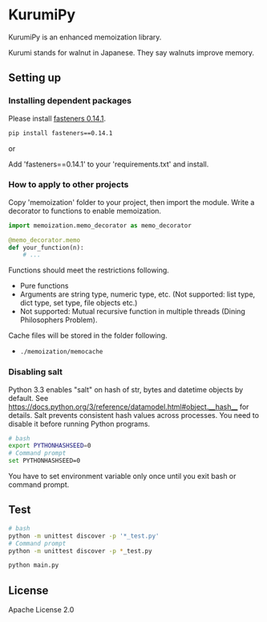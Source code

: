 # KurumiPy

KurumiPy is an enhanced memoization library.

Kurumi stands for walnut in Japanese. They say walnuts improve memory.

## Setting up

### Installing dependent packages

Please install [fasteners 0.14.1](https://pypi.python.org/pypi/fasteners).

```bash
pip install fasteners==0.14.1
```

or

Add 'fasteners==0.14.1' to your 'requirements.txt' and install.

### How to apply to other projects

Copy 'memoization' folder to your project, then import the module.
Write a decorator to functions to enable memoization.

```python
import memoization.memo_decorator as memo_decorator

@memo_decorator.memo
def your_function(n):
    # ...
```

Functions should meet the restrictions following.

* Pure functions
* Arguments are string type, numeric type, etc. (Not supported: list type, dict type, set type, file objects etc.)
* Not supported: Mutual recursive function in multiple threads (Dining Philosophers Problem).

Cache files will be stored in the folder following.

* `./memoization/memocache`

### Disabling salt

Python 3.3 enables "salt" on hash of str, bytes and datetime objects by default.
See <https://docs.python.org/3/reference/datamodel.html#object.__hash__> for details.
Salt prevents consistent hash values across processes.
You need to disable it before running Python programs.

```bash
# bash
export PYTHONHASHSEED=0
# Command prompt
set PYTHONHASHSEED=0
```

You have to set environment variable only once until you exit bash or command prompt.

## Test

```bash
# bash
python -m unittest discover -p '*_test.py'
# Command prompt
python -m unittest discover -p *_test.py
```

```bash
python main.py
```

## License

Apache License 2.0
